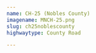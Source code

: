```yaml
---
name: CH-25 (Nobles County)
imagename: MNCH-25.png
slug: ch25noblescounty
highwaytype: County Road

---
```

